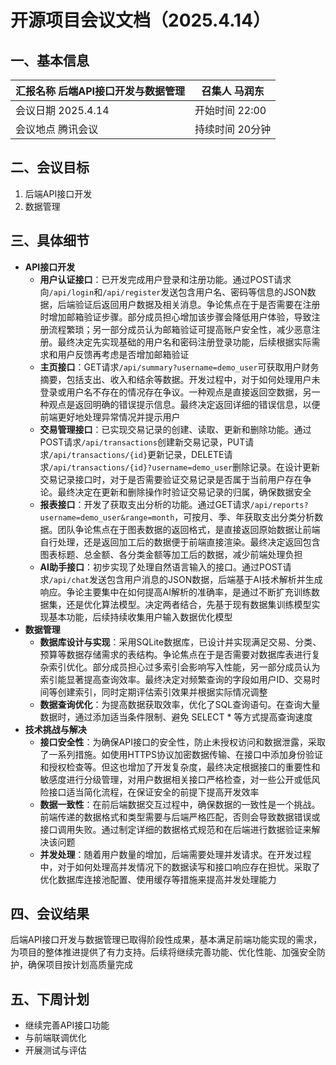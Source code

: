 # 开源项目会议文档（2025.4.14）

## 一、基本信息

| 汇报名称    后端API接口开发与数据管理 | 召集人 马润东      |
| ------------------------------------- | ------------------ |
| 会议日期    2025.4.14                 | 开始时间    22:00  |
| 会议地点   腾讯会议                   | 持续时间    20分钟 |

## 二、会议目标  
1. 后端API接口开发
2. 数据管理

## **三、具体细节**

- **API接口开发**
  - **用户认证接口**：已开发完成用户登录和注册功能。通过POST请求向`/api/login`和`/api/register`发送包含用户名、密码等信息的JSON数据，后端验证后返回用户数据及相关消息。争论焦点在于是否需要在注册时增加邮箱验证步骤。部分成员担心增加该步骤会降低用户体验，导致注册流程繁琐；另一部分成员认为邮箱验证可提高账户安全性，减少恶意注册。最终决定先实现基础的用户名和密码注册登录功能，后续根据实际需求和用户反馈再考虑是否增加邮箱验证
  - **主页接口**：GET请求`/api/summary?username=demo_user`可获取用户财务摘要，包括支出、收入和结余等数据。开发过程中，对于如何处理用户未登录或用户名不存在的情况存在争议。一种观点是直接返回空数据，另一种观点是返回明确的错误提示信息。最终决定返回详细的错误信息，以便前端更好地处理异常情况并提示用户
  - **交易管理接口**：已实现交易记录的创建、读取、更新和删除功能。通过POST请求`/api/transactions`创建新交易记录，PUT请求`/api/transactions/{id}`更新记录，DELETE请求`/api/transactions/{id}?username=demo_user`删除记录。在设计更新交易记录接口时，对于是否需要验证交易记录是否属于当前用户存在争论。最终决定在更新和删除操作时验证交易记录的归属，确保数据安全
  - **报表接口**：开发了获取支出分析的功能。通过GET请求`/api/reports?username=demo_user&range=month`，可按月、季、年获取支出分类分析数据。团队争论焦点在于图表数据的返回格式，是直接返回原始数据让前端自行处理，还是返回加工后的数据便于前端直接渲染。最终决定返回包含图表标题、总金额、各分类金额等加工后的数据，减少前端处理负担
  - **AI助手接口**：初步实现了处理自然语言输入的接口。通过POST请求`/api/chat`发送包含用户消息的JSON数据，后端基于AI技术解析并生成响应。争论主要集中在如何提高AI解析的准确率，是通过不断扩充训练数据集，还是优化算法模型。决定两者结合，先基于现有数据集训练模型实现基本功能，后续持续收集用户输入数据优化模型
- **数据管理**
  - **数据库设计与实现**：采用SQLite数据库，已设计并实现满足交易、分类、预算等数据存储需求的表结构。争论焦点在于是否需要对数据库表进行复杂索引优化。部分成员担心过多索引会影响写入性能，另一部分成员认为索引能显著提高查询效率。最终决定对频繁查询的字段如用户ID、交易时间等创建索引，同时定期评估索引效果并根据实际情况调整
  - **数据查询优化**：为提高数据获取效率，优化了SQL查询语句。在查询大量数据时，通过添加适当条件限制、避免 SELECT * 等方式提高查询速度
- **技术挑战与解决**
  - **接口安全性**：为确保API接口的安全性，防止未授权访问和数据泄露，采取了一系列措施。如使用HTTPS协议加密数据传输、在接口中添加身份验证和授权检查等。但这也增加了开发复杂度，最终决定根据接口的重要性和敏感度进行分级管理，对用户数据相关接口严格检查，对一些公开或低风险接口适当简化流程，在保证安全的前提下提高开发效率
  - **数据一致性**：在前后端数据交互过程中，确保数据的一致性是一个挑战。前端传递的数据格式和类型需要与后端严格匹配，否则会导致数据错误或接口调用失败。通过制定详细的数据格式规范和在后端进行数据验证来解决该问题
  - **并发处理**：随着用户数量的增加，后端需要处理并发请求。在开发过程中，对于如何处理高并发情况下的数据读写和接口响应存在担忧。采取了优化数据库连接池配置、使用缓存等措施来提高并发处理能力

## **四、会议结果**

后端API接口开发与数据管理已取得阶段性成果，基本满足前端功能实现的需求，为项目的整体推进提供了有力支持。后续将继续完善功能、优化性能、加强安全防护，确保项目按计划高质量完成

## **五、下周计划**

- 继续完善API接口功能
- 与前端联调优化
- 开展测试与评估
